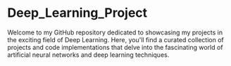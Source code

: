 # Deep_Learning_Project
Welcome to my GitHub repository dedicated to showcasing my projects in the exciting field of Deep Learning. Here, you'll find a curated collection of projects and code implementations that delve into the fascinating world of artificial neural networks and deep learning techniques.
